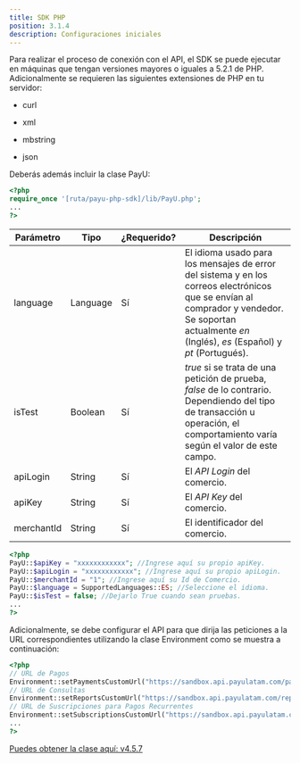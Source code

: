 ```yaml
---
title: SDK PHP
position: 3.1.4
description: Configuraciones iniciales
---
```


Para realizar el proceso de conexión con el API, el SDK se puede ejecutar en máquinas que tengan versiones mayores o iguales a 5.2.1 de PHP. Adicionalmente se requieren las siguientes extensiones de PHP en tu servidor:

- curl
+ xml
- mbstring
+ json

Deberás además incluir la clase PayU:

~~~ php
<?php
require_once '[ruta/payu-php-sdk]/lib/PayU.php';
...
?>
~~~

|Parámetro|Tipo|¿Requerido?|Descripción|
|---|---|---|---|
|language|Language|Sí|El idioma usado para los mensajes de error del sistema y en los correos electrónicos que se envían al comprador y vendedor. Se soportan actualmente *en* (Inglés), *es* (Español) y *pt* (Portugués).|
|isTest|Boolean|Sí|*true* si se trata de una petición de prueba, *false* de lo contrario. Dependiendo del tipo de transacción u operación, el comportamiento varía según el valor de este campo.|
|apiLogin|String|Sí|El *API Login* del comercio.|
|apiKey|String|Sí|El *API Key* del comercio.|
|merchantId|String|Sí|El identificador del comercio.|

~~~ php
<?php
PayU::$apiKey = "xxxxxxxxxxxx"; //Ingrese aquí su propio apiKey.
PayU::$apiLogin = "xxxxxxxxxxxx"; //Ingrese aquí su propio apiLogin.
PayU::$merchantId = "1"; //Ingrese aquí su Id de Comercio.
PayU::$language = SupportedLanguages::ES; //Seleccione el idioma.
PayU::$isTest = false; //Dejarlo True cuando sean pruebas.
...
?>
~~~

Adicionalmente, se debe configurar el API para que dirija las peticiones a la URL correspondientes utilizando la clase Environment como se muestra a continuación:  

~~~ php
<?php
// URL de Pagos
Environment::setPaymentsCustomUrl("https://sandbox.api.payulatam.com/payments-api/4.0/service.cgi");
// URL de Consultas
Environment::setReportsCustomUrl("https://sandbox.api.payulatam.com/reports-api/4.0/service.cgi");
// URL de Suscripciones para Pagos Recurrentes
Environment::setSubscriptionsCustomUrl("https://sandbox.api.payulatam.com/payments-api/rest/v4.3/");
...
?>
~~~

<a href="/sdk/java/payu-php-sdk-4.5.7.zip" class="payu-btn payu-btn-blue">Puedes obtener la clase aquí: v4.5.7</a>
